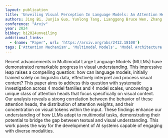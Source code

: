 ```yaml
---
layout: publication
title: 'Unveiling Visual Perception In Language Models: An Attention Head Analysis Approach'
authors: Jing Bi, Junjia Guo, Yunlong Tang, Lianggong Bruce Wen, Zhang Liu, Chenliang Xu
conference: "Arxiv"
year: 2024
bibkey: bi2024unveiling
additional_links:
  - {name: "Paper", url: 'https://arxiv.org/abs/2412.18108'}
tags: ['Attention Mechanism', 'Multimodal Models', 'Model Architecture']
---
```

Recent advancements in Multimodal Large Language Models (MLLMs) have
demonstrated remarkable progress in visual understanding. This impressive leap
raises a compelling question: how can language models, initially trained solely
on linguistic data, effectively interpret and process visual content? This
paper aims to address this question with systematic investigation across 4
model families and 4 model scales, uncovering a unique class of attention heads
that focus specifically on visual content. Our analysis reveals a strong
correlation between the behavior of these attention heads, the distribution of
attention weights, and their concentration on visual tokens within the input.
These findings enhance our understanding of how LLMs adapt to multimodal tasks,
demonstrating their potential to bridge the gap between textual and visual
understanding. This work paves the way for the development of AI systems
capable of engaging with diverse modalities.
